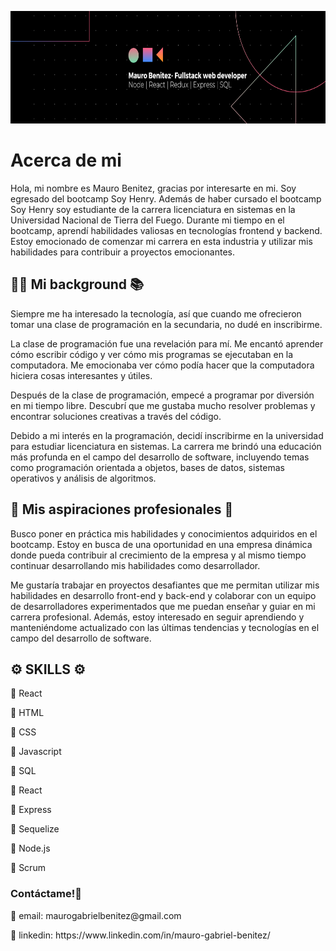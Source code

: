 <p align="center">
<img src='./assets/banner.png' height='180px' width='900px'/>
 </p>

<h1>Acerca de mi</h1>

Hola, mi nombre es Mauro Benitez, gracias por interesarte en mi. Soy egresado del bootcamp Soy Henry. Además de haber cursado el bootcamp Soy Henry soy estudiante de la carrera licenciatura en sistemas en la Universidad Nacional de Tierra del Fuego. Durante mi tiempo en el bootcamp, aprendí habilidades valiosas en tecnologías frontend y backend. Estoy emocionado de comenzar mi carrera en esta industria y utilizar mis habilidades para contribuir a proyectos emocionantes.

<h2>🧑🏻 Mi background 📚</h2>

Siempre me ha interesado la tecnología, así que cuando me ofrecieron tomar una clase de programación en la secundaria, no dudé en inscribirme.

La clase de programación fue una revelación para mí. Me encantó aprender cómo escribir código y ver cómo mis programas se ejecutaban en la computadora. Me emocionaba ver cómo podía hacer que la computadora hiciera cosas interesantes y útiles.

Después de la clase de programación, empecé a programar por diversión en mi tiempo libre. Descubrí que me gustaba mucho resolver problemas y encontrar soluciones creativas a través del código.

Debido a mi interés en la programación, decidí inscribirme en la universidad para estudiar licenciatura en sistemas. La carrera me brindó una educación más profunda en el campo del desarrollo de software, incluyendo temas como programación orientada a objetos, bases de datos, sistemas operativos y análisis de algoritmos.

<h2>🚀 Mis aspiraciones profesionales 💼</h2>

Busco poner en práctica mis habilidades y conocimientos adquiridos en el bootcamp. Estoy en busca de una oportunidad en una empresa dinámica donde pueda contribuir al crecimiento de la empresa y al mismo tiempo continuar desarrollando mis habilidades como desarrollador.

Me gustaría trabajar en proyectos desafiantes que me permitan utilizar mis habilidades en desarrollo front-end y back-end y colaborar con un equipo de desarrolladores experimentados que me puedan enseñar y guiar en mi carrera profesional. Además, estoy interesado en seguir aprendiendo y manteniéndome actualizado con las últimas tendencias y tecnologías en el campo del desarrollo de software.

<h2>⚙️ SKILLS ⚙️</h2>
<p>📌 React</p>
<p>📌 HTML</p>
<p>📌 CSS</p>
<p>📌 Javascript</p>
<p>📌 SQL</p>
<p>📌 React</p>
<p>📌 Express</p>
<p>📌 Sequelize</p>
<p>📌 Node.js</p>
<p>📌 Scrum</p>

<h3>Contáctame!💌</h3>
<p>
📧 email: maurogabrielbenitez@gmail.com
</p>
<p>
💼 linkedin: https://www.linkedin.com/in/mauro-gabriel-benitez/
</p>
